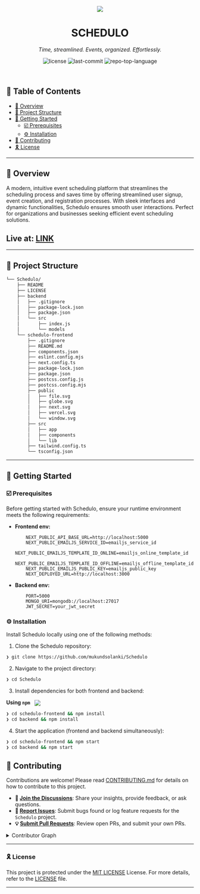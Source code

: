 <p align="center">
    <img src="https://github.com/user-attachments/assets/3d4e2744-e905-4eae-b179-cdab8dfb24ee" align="center">
</p>
<p align="center"><h1 align="center">SCHEDULO</h1></p>
<p align="center">
	<em>Time, streamlined. Events, organized. Effortlessly.</em>
</p>
<p align="center">
	<img src="https://img.shields.io/github/license/mukundsolanki/Schedulo?style=default&logo=opensourceinitiative&logoColor=white&color=0080ff" alt="license">
	<img src="https://img.shields.io/github/last-commit/mukundsolanki/Schedulo?style=default&logo=git&logoColor=white&color=0080ff" alt="last-commit">
	<img src="https://img.shields.io/github/languages/top/mukundsolanki/Schedulo?style=default&color=0080ff" alt="repo-top-language">
</p>
<p align="center"><!-- default option, no dependency badges. -->
</p>
<p align="center">
	<!-- default option, no dependency badges. -->
</p>
<br>

## 🔗 Table of Contents

- [📍 Overview](#-overview)
- [📁 Project Structure](#-project-structure)
- [🚀 Getting Started](#-getting-started)
  - [☑️ Prerequisites](#-prerequisites)
  - [⚙️ Installation](#-installation)
- [🔰 Contributing](#-contributing)
- [🎗 License](#-license)

---

## 📍 Overview

A modern, intuitive event scheduling platform that streamlines the scheduling process and saves time by offering streamlined user signup, event creation, and registration processes. With sleek interfaces and dynamic functionalities, Schedulo ensures smooth user interactions. Perfect for organizations and businesses seeking efficient event scheduling solutions.

## Live at: [LINK](https://schedulo-eight.vercel.app/)

---

## 📁 Project Structure

```sh
└── Schedulo/
    ├── README
    ├── LICENSE
    ├── backend
    │   ├── .gitignore
    │   ├── package-lock.json
    │   ├── package.json
    │   └── src
    │       ├── index.js
    │       └── models
    └── schedulo-frontend
        ├── .gitignore
        ├── README.md
        ├── components.json
        ├── eslint.config.mjs
        ├── next.config.ts
        ├── package-lock.json
        ├── package.json
        ├── postcss.config.js
        ├── postcss.config.mjs
        ├── public
        │   ├── file.svg
        │   ├── globe.svg
        │   ├── next.svg
        │   ├── vercel.svg
        │   └── window.svg
        ├── src
        │   ├── app
        │   ├── components
        │   └── lib
        ├── tailwind.config.ts
        └── tsconfig.json
```


---
## 🚀 Getting Started

### ☑️ Prerequisites

Before getting started with Schedulo, ensure your runtime environment meets the following requirements:

- **Frontend env:**
    ```
        NEXT_PUBLIC_API_BASE_URL=http://localhost:5000
        NEXT_PUBLIC_EMAILJS_SERVICE_ID=emailjs_service_id
        NEXT_PUBLIC_EMAILJS_TEMPLATE_ID_ONLINE=emailjs_online_template_id
        NEXT_PUBLIC_EMAILJS_TEMPLATE_ID_OFFLINE=emailjs_offline_template_id
        NEXT_PUBLIC_EMAILJS_PUBLIC_KEY=emailjs_public_key
        NEXT_DEPLOYED_URL=http://localhost:3000
    ```

- **Backend env:**
    ```
        PORT=5000
        MONGO_URI=mongodb://localhost:27017
        JWT_SECRET=your_jwt_secret
    ```


### ⚙️ Installation

Install Schedulo locally using one of the following methods:

1. Clone the Schedulo repository:
```sh
❯ git clone https://github.com/mukundsolanki/Schedulo
```

2. Navigate to the project directory:
```sh
❯ cd Schedulo
```

3. Install dependencies for both frontend and backend:

**Using `npm`** &nbsp; [<img align="center" src="https://img.shields.io/badge/npm-CB3837.svg?style={badge_style}&logo=npm&logoColor=white" />](https://www.npmjs.com/)

```sh
❯ cd schedulo-frontend && npm install
❯ cd backend && npm install
```

4. Start the application (frontend and backend simultaneously):

```sh
❯ cd schedulo-frontend && npm start
❯ cd backend && npm start
```


## 🔰 Contributing

Contributions are welcome! Please read [CONTRIBUTING.md](CONTRIBUTING.md) for details on how to contribute to this project.

- **💬 [Join the Discussions](https://github.com/mukundsolanki/Schedulo/discussions)**: Share your insights, provide feedback, or ask questions.
- **🐛 [Report Issues](https://github.com/mukundsolanki/Schedulo/issues)**: Submit bugs found or log feature requests for the `Schedulo` project.
- **💡 [Submit Pull Requests](https://github.com/mukundsolanki/Schedulo/CONTRIBUTING.md)**: Review open PRs, and submit your own PRs.

<details closed>
<summary>Contributor Graph</summary>
<br>
<p align="left">
   <a href="https://github.com{/mukundsolanki/Schedulo/}graphs/contributors">
      <img src="https://contrib.rocks/image?repo=mukundsolanki/Schedulo">
   </a>
</p>
</details>

---

### 🎗 License

This project is protected under the [MIT LICENSE](https://choosealicense.com/licenses) License. For more details, refer to the [LICENSE](https://choosealicense.com/licenses/) file.

---
